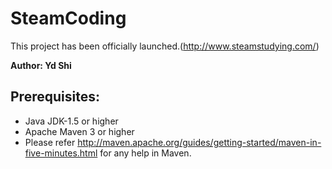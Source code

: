 # SteamCoding
This project has been officially launched.(http://www.steamstudying.com/)

**Author: Yd Shi**

Prerequisites:
---------------
*	Java JDK-1.5 or higher
*	Apache Maven 3 or higher
*	Please refer http://maven.apache.org/guides/getting-started/maven-in-five-minutes.html for any help in Maven.



